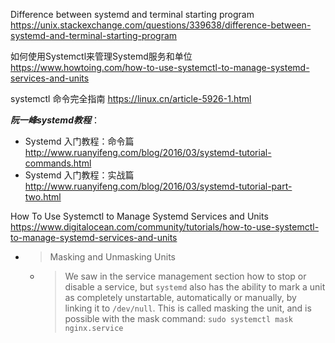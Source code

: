 
Difference between systemd and terminal starting program https://unix.stackexchange.com/questions/339638/difference-between-systemd-and-terminal-starting-program

如何使用Systemctl来管理Systemd服务和单位 https://www.howtoing.com/how-to-use-systemctl-to-manage-systemd-services-and-units

systemctl 命令完全指南 https://linux.cn/article-5926-1.html

***阮一峰systemd教程***：
- Systemd 入门教程：命令篇 http://www.ruanyifeng.com/blog/2016/03/systemd-tutorial-commands.html
- Systemd 入门教程：实战篇 http://www.ruanyifeng.com/blog/2016/03/systemd-tutorial-part-two.html

How To Use Systemctl to Manage Systemd Services and Units https://www.digitalocean.com/community/tutorials/how-to-use-systemctl-to-manage-systemd-services-and-units
- > Masking and Unmasking Units
  * > We saw in the service management section how to stop or disable a service, but `systemd` also has the ability to mark a unit as completely unstartable, automatically or manually, by linking it to `/dev/null`. This is called masking the unit, and is possible with the mask command: `sudo systemctl mask nginx.service`
